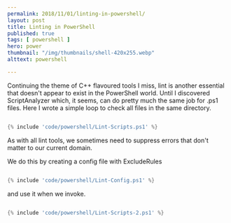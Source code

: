 ```yaml
---
permalink: 2018/11/01/linting-in-powershell/
layout: post
title: Linting in PowerShell
published: true 
tags: [ powershell ]
hero: power
thumbnail: "/img/thumbnails/shell-420x255.webp"
alttext: powershell

---
```


Continuing the theme of C++ flavoured tools I miss, lint is another essential that doesn't appear to exist in the PowerShell world. Until I discovered ScriptAnalyzer which, 
it seems, can do pretty much the same job for .ps1 files. Here I wrote a simple loop to check all files in the same directory. 

```powershell

{% include 'code/powershell/Lint-Scripts.ps1' %}

```

As with all lint tools, we sometimes need to suppress errors that don't matter to our current domain.
 
We do this by creating a config file with ExcludeRules 

```powershell

{% include 'code/powershell/Lint-Config.ps1' %}

```


and use it when we invoke. 

```powershell

{% include 'code/powershell/Lint-Scripts-2.ps1' %}

```
